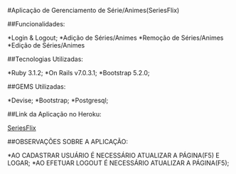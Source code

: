 #Aplicação de Gerenciamento de Série/Animes(SeriesFlix)

##Funcionalidades:

*Login & Logout;
*Adição de Séries/Animes
*Remoção de Séries/Animes
*Edição de Séries/Animes

##Tecnologias Utilizadas:

*Ruby 3.1.2;
*On Rails v7.0.3.1;
*Bootstrap 5.2.0;

##GEMS Utilizadas:

*Devise;
*Bootstrap;
*Postgresql;

##Link da Aplicação no Heroku:

[SeriesFlix](https://seriesmax.herokuapp.com/users/sign_in)

##OBSERVAÇÕES SOBRE A APLICAÇÃO:

*AO CADASTRAR USUÁRIO É NECESSÁRIO ATUALIZAR A PÁGINA(F5) E LOGAR;
*AO EFETUAR LOGOUT É NECESSÁRIO ATUALIZAR A PÁGINA(F5);
